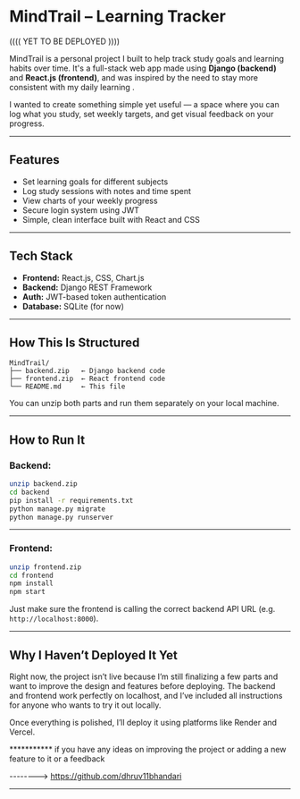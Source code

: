 # MindTrail – Learning Tracker
(((( YET TO BE DEPLOYED ))))

MindTrail is a personal project I built to help track study goals and learning habits over time. It's a full-stack web app made using **Django (backend)** and **React.js (frontend)**, and was inspired by the need to stay more consistent with my daily learning .

I wanted to create something simple yet useful — a space where you can log what you study, set weekly targets, and get visual feedback on your progress.

---------------------------------------------------------------------------------------------------------------------------------------------

## Features

- Set learning goals for different subjects
- Log study sessions with notes and time spent
- View charts of your weekly progress
- Secure login system using JWT
- Simple, clean interface built with React and CSS

---------------------------------------------------------------------------------------------------------------------------------------------

## Tech Stack

- **Frontend:** React.js, CSS, Chart.js
- **Backend:** Django REST Framework
- **Auth:** JWT-based token authentication
- **Database:** SQLite (for now)

---------------------------------------------------------------------------------------------------------------------------------------------

## How This Is Structured

```
MindTrail/
├── backend.zip   ← Django backend code
├── frontend.zip  ← React frontend code
└── README.md     ← This file
```

You can unzip both parts and run them separately on your local machine.

---------------------------------------------------------------------------------------------------------------------------------------------

## How to Run It

### Backend:
```bash
unzip backend.zip
cd backend
pip install -r requirements.txt
python manage.py migrate
python manage.py runserver
```
----------------------------------------------
### Frontend:
```bash
unzip frontend.zip
cd frontend
npm install
npm start
```

Just make sure the frontend is calling the correct backend API URL (e.g. `http://localhost:8000`).

---------------------------------------------------------------------------------------------------------------------------------------------

## Why I Haven’t Deployed It Yet

Right now, the project isn’t live because I’m still finalizing a few parts and want to improve the design and features before deploying. The backend and frontend work perfectly on localhost, and I’ve included all instructions for anyone who wants to try it out locally.

Once everything is polished, I’ll deploy it using platforms like Render and Vercel.


*********** if you have any ideas on improving the project or adding a new feature to it or a feedback 

--------> https://github.com/dhruv11bhandari 

*****************************************************************



